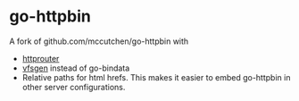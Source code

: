 # go-httpbin


A fork of github.com/mccutchen/go-httpbin with

* [httprouter](github.com/julienschmidt/httprouter)
* [vfsgen](https://github.com/shurcooL/vfsgen) instead of go-bindata
* Relative paths for html hrefs. This makes it easier to embed go-httpbin in other server configurations.
